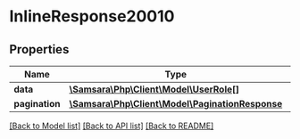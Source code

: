 # InlineResponse20010

## Properties
Name | Type | Description | Notes
------------ | ------------- | ------------- | -------------
**data** | [**\Samsara\Php\Client\Model\UserRole[]**](UserRole.md) |  | [optional] 
**pagination** | [**\Samsara\Php\Client\Model\PaginationResponse**](PaginationResponse.md) |  | [optional] 

[[Back to Model list]](../../README.md#documentation-for-models) [[Back to API list]](../../README.md#documentation-for-api-endpoints) [[Back to README]](../../README.md)

